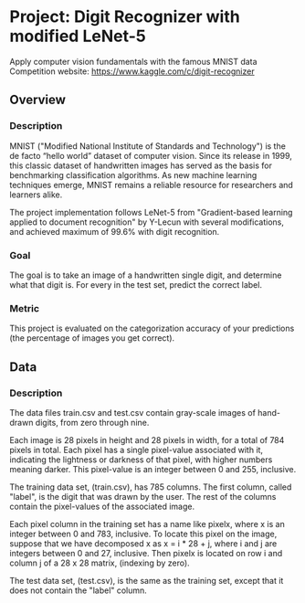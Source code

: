 # Project: Digit Recognizer with modified LeNet-5
Apply computer vision fundamentals with the famous MNIST data
Competition website: https://www.kaggle.com/c/digit-recognizer

## Overview
### Description
MNIST ("Modified National Institute of Standards and Technology") is the de facto “hello world” dataset of computer vision. Since its release in 1999, this classic dataset of handwritten images has served as the basis for benchmarking classification algorithms. As new machine learning techniques emerge, MNIST remains a reliable resource for researchers and learners alike.

The project implementation follows LeNet-5 from "Gradient-based learning applied to document recognition" by Y-Lecun with several modifications, and achieved maximum of 99.6% with digit recognition.

### Goal
The goal is to take an image of a handwritten single digit, and determine what that digit is.
For every in the test set, predict the correct label.

### Metric
This project is evaluated on the categorization accuracy of your predictions (the percentage of images you get correct).

## Data
### Description
The data files train.csv and test.csv contain gray-scale images of hand-drawn digits, from zero through nine.

Each image is 28 pixels in height and 28 pixels in width, for a total of 784 pixels in total. Each pixel has a single pixel-value associated with it, indicating the lightness or darkness of that pixel, with higher numbers meaning darker. This pixel-value is an integer between 0 and 255, inclusive.

The training data set, (train.csv), has 785 columns. The first column, called "label", is the digit that was drawn by the user. The rest of the columns contain the pixel-values of the associated image.

Each pixel column in the training set has a name like pixelx, where x is an integer between 0 and 783, inclusive. To locate this pixel on the image, suppose that we have decomposed x as x = i * 28 + j, where i and j are integers between 0 and 27, inclusive. Then pixelx is located on row i and column j of a 28 x 28 matrix, (indexing by zero).

The test data set, (test.csv), is the same as the training set, except that it does not contain the "label" column.
